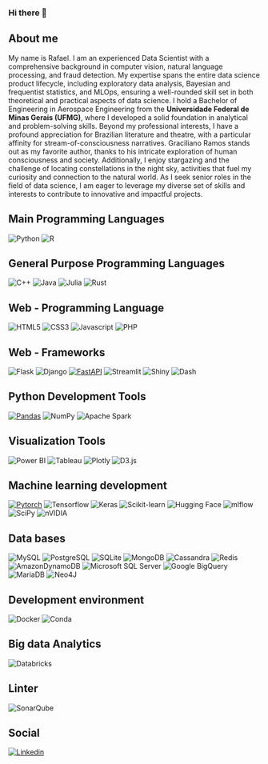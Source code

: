 ### Hi there 👋

## About me 

My name is Rafael. I am an experienced Data Scientist with a comprehensive background in computer vision, natural language processing, and fraud detection. My expertise spans the entire data science product lifecycle, including exploratory data analysis, Bayesian and frequentist statistics, and MLOps, ensuring a well-rounded skill set in both theoretical and practical aspects of data science.
I hold a Bachelor of Engineering in Aerospace Engineering from the **Universidade Federal de Minas Gerais (UFMG)**, where I developed a solid foundation in analytical and problem-solving skills.
Beyond my professional interests, I have a profound appreciation for Brazilian literature and theatre, with a particular affinity for stream-of-consciousness narratives. Graciliano Ramos stands out as my favorite author, thanks to his intricate exploration of human consciousness and society. Additionally, I enjoy stargazing and the challenge of locating constellations in the night sky, activities that fuel my curiosity and connection to the natural world.
As I seek senior roles in the field of data science, I am eager to leverage my diverse set of skills and interests to contribute to innovative and impactful projects.


## Main Programming Languages

![Python](https://img.shields.io/badge/python-3670A0?style=for-the-badge&logo=python&logoColor=ffdd54)
![R](https://img.shields.io/badge/R-276DC3?style=for-the-badge&logo=r&logoColor=white)


## General Purpose Programming Languages

![C++](https://img.shields.io/badge/C%2B%2B-00599C?style=for-the-badge&logo=c%2B%2B&logoColor=white)
![Java](https://img.shields.io/badge/java-%23ED8B00.svg?&style=for-the-badge&logo=java&logoColor=white)
![Julia](https://img.shields.io/badge/Julia-9558B2?style=for-the-badge&logo=julia&logoColor=white)
![Rust](https://img.shields.io/badge/rust-000000?style=for-the-badge&logo=rust&logoColor=white)



## Web - Programming Language

![HTML5](https://img.shields.io/badge/html5%20-%23E34F26.svg?&style=for-the-badge&logo=html5&logoColor=white)
![CSS3](https://img.shields.io/badge/css3%20-%231572B6.svg?&style=for-the-badge&logo=css3&logoColor=white)
![Javascript](https://img.shields.io/badge/javascript%20-%23323330.svg?&style=for-the-badge&logo=javascript&logoColor=%23F7DF1)
![PHP](https://img.shields.io/badge/php-%23777BB4.svg?&style=for-the-badge&logo=php&logoColor=white)


## Web - Frameworks

![Flask](https://img.shields.io/badge/Flask-%23000.svg?&style=for-the-badge&logo=flask&logoColor=white)
![Django](https://img.shields.io/badge/Django-%23092E20.svg?&style=for-the-badge&logo=django&logoColor=white)
[![FastAPI](https://img.shields.io/badge/FastAPI-%23009688.svg?&style=for-the-badge&logo=fastapi&logoColor=white)](https://rferreira13.github.io/fastapi/)
![Streamlit](https://img.shields.io/badge/Streamlit-%23FF4B4B.svg?&style=for-the-badge&logo=streamlit&logoColor=white)
![Shiny](https://img.shields.io/badge/Shiny-%23795548.svg?&style=for-the-badge&logo=r&logoColor=white)
![Dash](https://img.shields.io/badge/Dash-%23356B8A.svg?&style=for-the-badge&logo=dash&logoColor=white)

## Python Development Tools

[![Pandas](https://img.shields.io/badge/Pandas-150458?style=for-the-badge&logo=pandas&logoColor=white)](https://rferreira13.github.io/pandas/)
![NumPy](https://img.shields.io/badge/NumPy-013243?style=for-the-badge&logo=numpy&logoColor=white)
![Apache Spark](https://img.shields.io/badge/Apache%20Spark-E25A1C?style=for-the-badge&logo=apachespark&logoColor=white)


## Visualization Tools

![Power BI](https://img.shields.io/badge/Power%20BI-F2C811?style=for-the-badge&logo=powerbi&logoColor=white)
![Tableau](https://img.shields.io/badge/Tableau-E97627?style=for-the-badge&logo=tableau&logoColor=white)
![Plotly](https://img.shields.io/badge/Plotly-%233F4F75.svg?style=for-the-badge&logo=plotly&logoColor=white)
![D3.js](https://img.shields.io/badge/D3.js-F9A03C?style=for-the-badge&logo=d3.js&logoColor=white)


## Machine learning development

[![Pytorch](https://img.shields.io/badge/pytorch-%23EE4C2C.svg?&style=for-the-badge&logo=pytorch&logoColor=white)](https://rferreira13.github.io/pytorch/)
![Tensorflow](https://img.shields.io/badge/tensorflow-%23FF6F00.svg?&style=for-the-badge&logo=tensorflow&logoColor=white)
![Keras](https://img.shields.io/badge/Keras-D00000?style=for-the-badge&logo=keras&logoColor=white)
![Scikit-learn](https://img.shields.io/badge/Scikit--learn-F7931E?style=for-the-badge&logo=scikit-learn&logoColor=white)
![Hugging Face](https://img.shields.io/badge/Hugging%20Face-FFD43B?style=for-the-badge&logo=huggingface&logoColor=black)
![mlflow](https://img.shields.io/badge/mlflow-%23d9ead3.svg?style=for-the-badge&logo=numpy&logoColor=blue)
![SciPy](https://img.shields.io/badge/SciPy-%230C55A5.svg?style=for-the-badge&logo=scipy&logoColor=%white)
![nVIDIA](https://img.shields.io/badge/cuda-000000.svg?style=for-the-badge&logo=nVIDIA&logoColor=green)

## Data bases

![MySQL](https://img.shields.io/badge/mysql-%2300f.svg?&style=for-the-badge&logo=mysql&logoColor=white)
![PostgreSQL](https://img.shields.io/badge/PostgreSQL-%23336791.svg?&style=for-the-badge&logo=postgresql&logoColor=white)
![SQLite](https://img.shields.io/badge/SQLite-%2307405e.svg?&style=for-the-badge&logo=sqlite&logoColor=white)
![MongoDB](https://img.shields.io/badge/MongoDB-47A248?style=for-the-badge&logo=mongodb&logoColor=white)
![Cassandra](https://img.shields.io/badge/Cassandra-1287B1?style=for-the-badge&logo=apache-cassandra&logoColor=white)
![Redis](https://img.shields.io/badge/Redis-%23DC382D.svg?&style=for-the-badge&logo=redis&logoColor=white)
![AmazonDynamoDB](https://img.shields.io/badge/Amazon%20DynamoDB-4053D6?style=for-the-badge&logo=Amazon%20DynamoDB&logoColor=white)
![Microsoft SQL Server](https://img.shields.io/badge/Microsoft_SQL_Server-%23CC2927.svg?&style=for-the-badge&logo=microsoft-sql-server&logoColor=white)
![Google BigQuery](https://img.shields.io/badge/Google_BigQuery-%234285F4.svg?&style=for-the-badge&logo=google-cloud&logoColor=white)
![MariaDB](https://img.shields.io/badge/MariaDB-003545?style=for-the-badge&logo=mariadb&logoColor=white)
![Neo4J](https://img.shields.io/badge/Neo4j-008CC1?style=for-the-badge&logo=neo4j&logoColor=white)


## Development environment

![Docker](https://img.shields.io/badge/docker%20-%230db7ed.svg?&style=for-the-badge&logo=docker&logoColor=white)
![Conda](https://img.shields.io/badge/Conda-%2344A833.svg?&style=for-the-badge&logo=anaconda&logoColor=white)

## Big data Analytics

![Databricks](https://img.shields.io/badge/Databricks-%23FF3621.svg?&style=for-the-badge&logo=Databricks&logoColor=white)

## Linter

![SonarQube](https://img.shields.io/badge/SonarQube-black?style=for-the-badge&logo=sonarqube&logoColor=4E9BCD)

## Social

[![Linkedin](https://img.shields.io/badge/linkedin%20-%230077B5.svg?&style=for-the-badge&logo=linkedin&logoColor=white)](https://www.linkedin.com/in/rafael-ferreira-data-scientist/)

<!-- ## Courses

### Time Series

Exemples

### DeepLearning

Exemples -->





